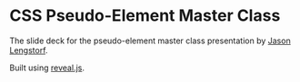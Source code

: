 CSS Pseudo-Element Master Class
===============================

The slide deck for the pseudo-element master class presentation by 
[Jason Lengstorf](http://lengstorf.com).

Built using [reveal.js](https://github.com/hakimel/reveal.js).
